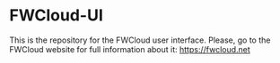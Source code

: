 # FWCloud-UI
This is the repository for the FWCloud user interface.
Please, go to the FWCloud website for full information about it:
https://fwcloud.net
